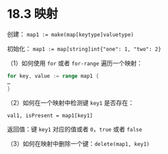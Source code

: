 # 18.3 映射

创建：    `map1 := make(map[keytype]valuetype)`

初始化：   `map1 := map[string]int{"one": 1, "two": 2}`

（1）如何使用 `for` 或者 `for-range` 遍历一个映射：

```go
for key, value := range map1 {
…
}
```

（2）如何在一个映射中检测键 `key1` 是否存在：

   `val1, isPresent = map1[key1]`

   返回值：键 `key1` 对应的值或者 `0`，`true` 或者 `false`

（3）如何在映射中删除一个键：`delete(map1, key1)`
